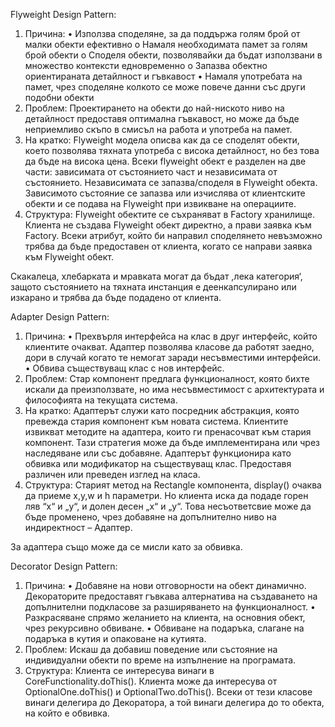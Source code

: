 Flyweight Design Pattern:
1. Причина: 
•	Използва споделяне, за да поддържа голям брой от малки обекти ефективно
o	Намаля необходимата памет за голям брой обекти
o	Споделя обекти, позволявайки да бъдат използвани в множество контексти едновременно
o	Запазва обектно ориентираната детайлност и гъвкавост
•	Намаля употребата на памет, чрез споделяне колкото се може повече данни със други подобни обекти
2. Проблем: 
Проектирането на обекти до най-ниското ниво на детайлност предоставя оптимална гъвкавост, но може да бъде неприемливо скъпо в смисъл на работа и употреба на памет. 
3. На кратко:
Flyweight модела описва как да се споделят обекти, което позволява тяхната употреба с висока детайлност, но без това да бъде на висока цена. Всеки flyweight обект е разделен на две части: зависимата от състоянието част и независимата от състоянието. Независимата се запазва/споделя в Flyweight обекта. Зависимото състояние се запазва или изчислява от клиентските обекти и се подава на Flyweight при извикване на операциите. 
4. Структура:
	Flyweight обектите се съхраняват в Factory хранилище. Клиента не създава Flyweight обект директно, а прави заявка към Factory. Всеки атрибут, който би направил споделянето невъзможно трябва да бъде предоставен от клиента, когато се направи заявка към Flyweight обект. 
 
Скакалеца, хлебарката и мравката могат да бъдат ‚лека категория‘, защото състоянието на тяхната инстанция е деенкапсулирано или изкарано и трябва да бъде подадено от клиента.
 

Adapter Design Pattern:
1. Причина: 
•	Прехвърля интерфейса на клас в друг интерфейс, който клиентите очакват. Адаптер позволява класове да работят заедно, дори в случай когато те немогат заради несъвместими интерфейси. 
•	Обвива съществуващ клас с нов интерфейс.
2. Проблем: 
Стар компонент предлага функционалност, която бихте искали да преизползвате, но има несъвместимост с архитектурата и философията на текущата система.
3. На кратко:
Адаптерът служи като посредник абстракция, която превежда стария компонент към новата система. Клиентите извикват методите на адаптера, които ги пренасочват към стария компонент. Тази стратегия може да бъде имплементирана или чрез наследяване или със добавяне.
Адаптерът функционира като обвивка или модификатор на съществуващ клас. Предоставя различен или преведен изглед на класа.
4. Структура:
Старият метод на Rectangle компонента, display() очаква да приеме x,y,w и h параметри. Но клиента иска да подаде горен ляв “x“ и „y“, и долен десен „x“ и „y“. Това несъответсвие може да бъде променено, чрез добавяне на допълнително ниво на индиректност – Адаптер. 
 
За адаптера също може да се мисли като за обвивка.
 

Decorator Design Pattern:
1. Причина: 
•	Добавяне на нови отговорности на обект динамично. Декораторите предоставят гъвкава алтернатива на създаването на допълнителни подкласове за разширяването на функционалност. 
•	Разкрасяване спрямо желанието на клиента, на основния обект, чрез рекурсивно обвиване.
•	Обвиване на подаръка, слагане на подаръка в кутия и опаковане на кутията.
 2. Проблем: 
Искаш да добавиш поведение или състояние на индивидуални обекти по време на изпълнение на програмата.
3. Структура:
Клиента се интересува винаги в CoreFunctionality.doThis(). Клиента може да интересува от OptionalOne.doThis() и OptionalTwo.doThis(). Всеки от тези класове винаги делегира до Декоратора, а той винаги делегира до то обекта, на който е обвивка.
  

